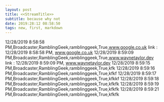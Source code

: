 ```yaml
---
layout: post
title: <<StreamTitle>>
subtitle: because why not
date: 2019:28:12 08:58:50
tags: new, first, markdown
---
```

12/28/2019 8:58:58 PM,Broadcaster,RamblingGeek,ramblinggeek,True,www.google.co.uk
link : 12/28/2019 8:58:58 PM, www.google.co.uk
12/28/2019 8:59:09 PM,Broadcaster,RamblingGeek,ramblinggeek,True,www.waynetaylor.dev
link : 12/28/2019 8:59:09 PM, www.waynetaylor.dev
12/28/2019 8:59:15 PM,Broadcaster,RamblingGeek,ramblinggeek,True,kfk
12/28/2019 8:59:16 PM,Broadcaster,RamblingGeek,ramblinggeek,True,kfkf
12/28/2019 8:59:17 PM,Broadcaster,RamblingGeek,ramblinggeek,True,kfkkf
12/28/2019 8:59:18 PM,Broadcaster,RamblingGeek,ramblinggeek,True,kfkfk
12/28/2019 8:59:19 PM,Broadcaster,RamblingGeek,ramblinggeek,True,kfkfk
12/28/2019 8:59:21 PM,Broadcaster,RamblingGeek,ramblinggeek,True,kfkfk
